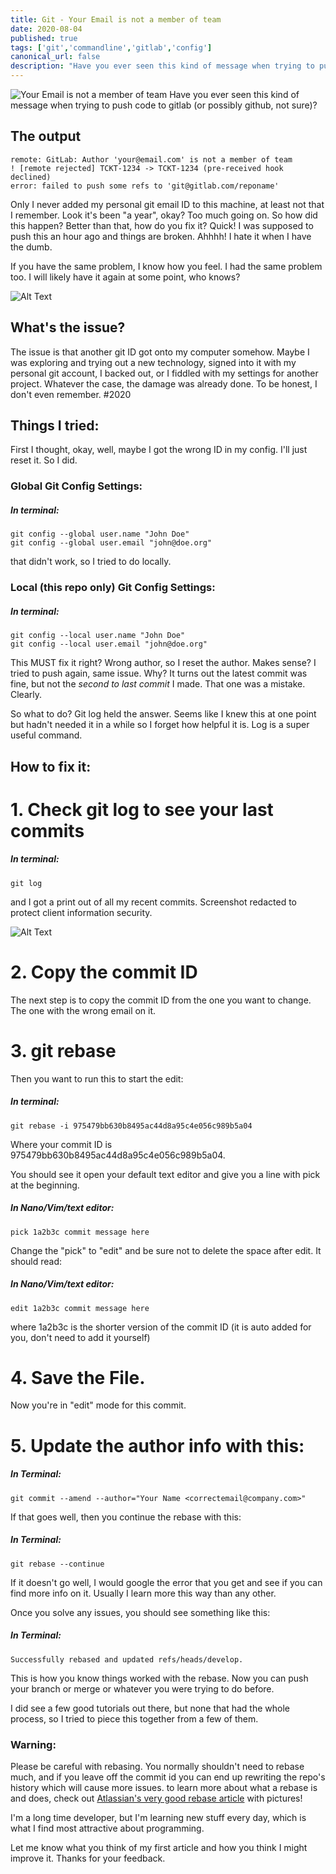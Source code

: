 ```yaml
---
title: Git - Your Email is not a member of team
date: 2020-08-04
published: true
tags: ['git','commandline','gitlab','config']
canonical_url: false
description: "Have you ever seen this kind of message when trying to push code to gitlab or github? remote: GitLab: Author 'your@email.com' is not a member of team"
---
```

![Your Email is not a member of team](https://dev-to-uploads.s3.amazonaws.com/i/xjgpq8c6wham4veuau04.png)
Have you ever seen this kind of message when trying to push code to gitlab (or possibly github, not sure)?

## The output
```
remote: GitLab: Author 'your@email.com' is not a member of team
! [remote rejected] TCKT-1234 -> TCKT-1234 (pre-received hook declined)
error: failed to push some refs to 'git@gitlab.com/reponame'
```

Only I never added my personal git email ID to this machine, at least not that I remember. Look it's been "a year", okay? Too much going on. So how did this happen? Better than that, how do you fix it? Quick! I was supposed to push this an hour ago and things are  broken. Ahhhh! I hate it when I have the dumb.

If you have the same problem, I know how you feel. I had the same problem too. I will likely have it again at some point, who knows?

![Alt Text](https://dev-to-uploads.s3.amazonaws.com/i/cwib7oy0fxj5kn2pziys.jpg)

## What's the issue?

The issue is that another git ID got onto my computer somehow. Maybe I was exploring and trying out a new technology, signed into it with my personal git account, I backed out, or I fiddled with my settings for another project. Whatever the case, the damage was already done. To be honest, I don't even remember. #2020

## Things I tried:

First I thought, okay, well, maybe I got the wrong ID in my config. I'll just reset it. So I did.

### Global Git Config Settings:

##### In terminal:
```
git config --global user.name "John Doe"
git config --global user.email "john@doe.org"
```

that didn't work, so I tried to do locally.

### Local (this repo only) Git Config Settings:

##### In terminal:
```
git config --local user.name "John Doe"
git config --local user.email "john@doe.org"
```

This MUST fix it right? Wrong author, so I reset the author. Makes sense? I tried to push again, same issue. Why? It turns out the latest commit was fine, but not the _second to last commit_ I made. That one was a mistake. Clearly.

So what to do? Git log held the answer. Seems like I knew this at one point but hadn't needed it in a while so I forget how helpful it is. Log is a super useful command.

## How to fix it:

# 1. Check git log to see your last commits

##### In terminal:
```
git log
```

and I got a print out of all my recent commits. Screenshot redacted to protect client information security.

![Alt Text](https://dev-to-uploads.s3.amazonaws.com/i/gp9bef34mnkps7dy61dl.png)

# 2. Copy the commit ID

The next step is to copy the commit ID from the one you want to change. The one with the wrong email on it. 

# 3. git rebase
Then you want to run this to start the edit:

##### In terminal:
```
git rebase -i 975479bb630b8495ac44d8a95c4e056c989b5a04
```
Where your commit ID is 975479bb630b8495ac44d8a95c4e056c989b5a04.

You should see it open your default text editor and give you a line with pick at the beginning.
 
##### In Nano/Vim/text editor: 
```
pick 1a2b3c commit message here
```

Change the "pick" to "edit" and be sure not to delete the space after edit. It should read: 

##### In Nano/Vim/text editor: 
```
edit 1a2b3c commit message here
```

where 1a2b3c is the shorter version of the commit ID (it is auto added for you, don't need to add it yourself)

# 4. Save the File. 

Now you're in "edit" mode for this commit.

# 5. Update the author info with this:

##### In Terminal:
```
git commit --amend --author="Your Name <correctemail@company.com>"
```

If that goes well, then you continue the rebase with this:

##### In Terminal:
```
git rebase --continue
```

If it doesn't go well, I would google the error that you get and see if you can find more info on it. Usually I learn more this way than any other.

Once you solve any issues, you should see something like this: 

##### In Terminal:
```
Successfully rebased and updated refs/heads/develop.
```

This is how you know things worked with the rebase. Now you can push your branch or merge or whatever you were trying to do before.

I did see a few good tutorials out there, but none that had the whole process, so I tried to piece this together from a few of them.

### Warning: 
Please be careful with rebasing. You normally shouldn't need to rebase much, and if you leave off the commit id you can end up rewriting the repo's history which will cause more issues. to learn more about what a rebase is and does, check out [Atlassian's very good rebase article](https://www.atlassian.com/git/tutorials/rewriting-history/git-rebase) with pictures!

I'm a long time developer, but I'm learning new stuff every day, which is what I find most attractive about programming. 

Let me know what you think of my first article and how you think I might improve it. Thanks for your feedback.
